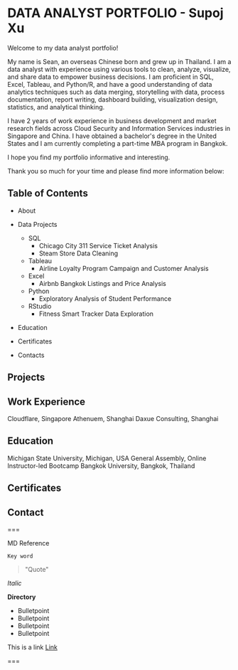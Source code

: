 # DATA ANALYST PORTFOLIO - Supoj Xu

Welcome to my data analyst portfolio!

My name is Sean, an overseas Chinese born and grew up in Thailand. I am a data analyst with experience using various tools to clean, analyze, visualize, and share data to empower business decisions. I am proficient in SQL, Excel, Tableau, and Python/R, and have a good understanding of data analytics techniques such as data merging, storytelling with data, process documentation, report writing, dashboard building, visualization design, statistics, and analytical thinking.

I have 2 years of work experience in business development and market research fields across Cloud Security and Information Services industries in Singapore and China. I have obtained a bachelor's degree in the United States and I am currently completing a part-time MBA program in Bangkok.

I hope you find my portfolio informative and interesting. 

Thank you so much for your time and please find more information below:

## Table of Contents

* About
  
* Data Projects
  
   * SQL
      * Chicago City 311 Service Ticket Analysis
      * Steam Store Data Cleaning 
   * Tableau
      * Airline Loyalty Program Campaign and Customer Analysis
   * Excel
      * Airbnb Bangkok Listings and Price Analysis
   * Python
      * Exploratory Analysis of Student Performance 
   * RStudio
      * Fitness Smart Tracker Data Exploration

* Education

* Certificates

* Contacts

## Projects
## Work Experience
Cloudflare, Singapore
Athenuem, Shanghai
Daxue Consulting, Shanghai

## Education
Michigan State University, Michigan, USA
General Assembly, Online Instructor-led Bootcamp
Bangkok University, Bangkok, Thailand

## Certificates
## Contact






===

MD Reference

`Key word`
> "Quote"

*Italic*

**Directory**
* Bulletpoint
* Bulletpoint
* Bulletpoint
* Bulletpoint

This is a link [Link](www.google.com)

===
